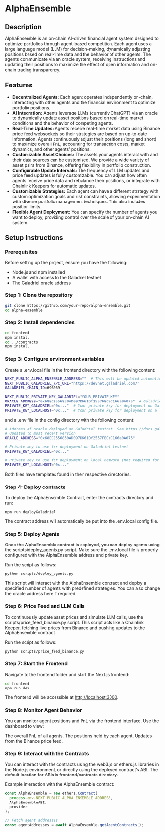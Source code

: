 # AlphaEnsemble 

## Description

AlphaEnsemble is an on-chain AI-driven financial agent system designed to optimize portfolios through agent-based competition. Each agent uses a large language model (LLM) for decision-making, dynamically adjusting positions based on real-time data and the behavior of other agents. The agents communicate via an oracle system, receiving instructions and updating their positions to maximize the effect of open information and on-chain trading transparency.

## Features

- **Decentralized Agents:** Each agent operates independently on-chain, interacting with other agents and the financial environment to optimize portfolio positions.
- **AI Integration:** Agents leverage LLMs (currently ChatGPT) via an oracle to dynamically update asset positions based on real-time market conditions and the behavior of competing agents.
- **Real-Time Updates:** Agents receive real-time market data using Binance price feed websockets so their strategies are based on up-to-date information. Agents continuously adjust their positions (long and short) to maximize overall PnL, accounting for transaction costs, market dynamics, and other agents’ positions.
- **Customizable Asset Choices:** The assets your agents interact with and their data sources can be customised. We provide a wide variety of asset pairs from Binance, offering flexibility in portfolio construction.
- **Configurable Update Intervals:** The frequency of LLM updates and price feed updates is fully customizable. You can adjust how often agents receive price data and rebalance their positions, or integrate with Chainlink Keepers for automatic updates.
- **Customizable Strategies:** Each agent can have a different strategy with custom optimization goals and risk constraints, allowing experimentation with diverse portfolio management techniques. This also includes position limits.
- **Flexible Agent Deployment:** You can specify the number of agents you want to deploy, providing control over the scale of your on-chain AI system.

## Setup Instructions

### Prerequisites

Before setting up the project, ensure you have the following:

- Node.js and npm installed
- A wallet with access to the Galadriel testnet
- The Galadriel oracle address

### Step 1: Clone the repository

```bash
git clone https://github.com/your-repo/alpha-ensemble.git
cd alpha-ensemble
```

### Step 2: Install dependencies

```bash
cd frontend
npm install
cd ../contracts
npm install
```

### Step 3: Configure environment variables

Create a .env.local file in the frontend directory with the following content:

```bash
NEXT_PUBLIC_ALPHA_ENSEMBLE_ADDRESS=""  # This will be updated automatically
NEXT_PUBLIC_GALADRIEL_RPC_URL="https://devnet.galadriel.com/"
GALADRIEL_CHAIN_ID=696969

NEXT_PUBLIC_PRIVATE_KEY_GALADRIEL="YOUR_PRIVATE_KEY"
ORACLE_ADDRESS="0x68EC9556830AD097D661Df2557FBCeC166a0A075"  # Galadriel oracle
PRIVATE_KEY_GALADRIEL="0x..."  # Your private key for deployment on Galadriel testnet
PRIVATE_KEY_LOCALHOST="0x..."  # Your private key for deployment on a local network
```

and a .env file in the config directory with the following content:

```bash
# Address of oracle deployed on Galadriel testnet. See https://docs.galadriel.com/oracle-address
# Updated to most recent version
ORACLE_ADDRESS="0x68EC9556830AD097D661Df2557FBCeC166a0A075"

# Private key to use for deployment on Galadriel testnet
PRIVATE_KEY_GALADRIEL="0x..."

# Private key to use for deployment on local network (not required for deployment)
PRIVATE_KEY_LOCALHOST="0x..."
```

Both files have templates found in their respective directories.


### Step 4: Deploy contracts

To deploy the AlphaEnsemble Contract, enter the contracts directory and run:

```bash
npm run deployGaladriel
```

The contract address will automatically be put into the .env.local config file.

### Step 5: Deploy Agents

Once the AlphaEnsemble contract is deployed, you can deploy agents using the scripts/deploy_agents.py script. Make sure the .env.local file is properly configured with the AlphaEnsemble address and private key.

Run the script as follows:

```bash
python scripts/deploy_agents.py
```

This script will interact with the AlphaEnsemble contract and deploy a specified number of agents with predefined strategies. You can also change the oracle address here if required.

### Step 6: Price Feed and LLM Calls

To continuously update asset prices and simulate LLM calls, use the scripts/price_feed_binance.py script. This script acts like a Chainlink Keeper, fetching live prices from Binance and pushing updates to the AlphaEnsemble contract.

Run the script as follows:

```bash
python scripts/price_feed_binance.py
```

### Step 7: Start the Frontend

Navigate to the frontend folder and start the Next.js frontend:

```bash
cd frontend
npm run dev
```

The frontend will be accessible at <http://localhost:3000>.

### Step 8: Monitor Agent Behavior

You can monitor agent positions and PnL via the frontend interface. Use the dashboard to view:

The overall PnL of all agents.
The positions held by each agent.
Updates from the Binance price feed.

### Step 9: Interact with the Contracts

You can interact with the contracts using the web3.js or ethers.js libraries in the Node.js environment, or directly using the deployed contract's ABI. The default location for ABIs is frontend/contracts directory.

Example interaction with the AlphaEnsemble contract:

```js
const AlphaEnsemble = new ethers.Contract(
  process.env.NEXT_PUBLIC_ALPHA_ENSEMBLE_ADDRESS,
  AlphaEnsembleABI,
  provider
);

// Fetch agent addresses
const agentAddresses = await AlphaEnsemble.getAgentContracts();
```
